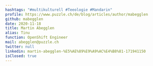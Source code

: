 ```yaml
---
hashtags: "#multikulturell #Teeologie #Mandarin"
profile: https://www.puzzle.ch/de/blog/articles/author/mabegglen
github: mabegglen
date: 2020-11-18
title: Martin Abegglen
alias: Tinu
function: OpenShift Engineer
mail: abegglen@puzzle.ch
twitter: null
linkedin: martin-abegglen-%E5%AE%89%E9%A9%AC%E4%B8%81-171941150
isClosed: true
---
```

